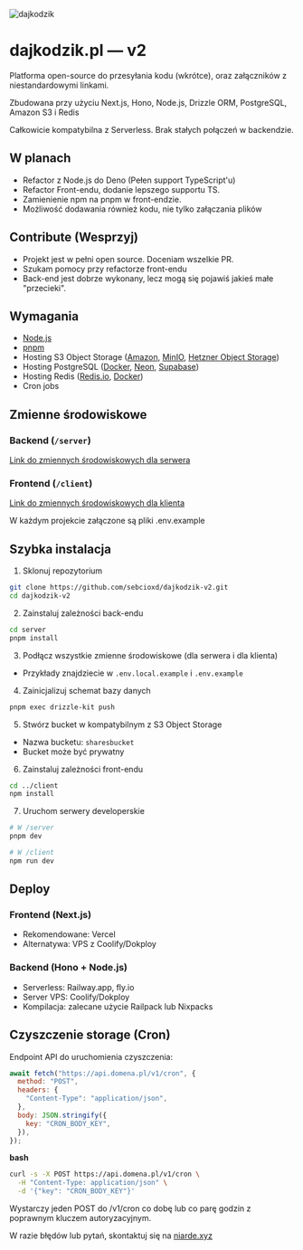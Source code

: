 ![dajkodzik](https://github.com/user-attachments/assets/4e038145-6be0-4e23-99a9-74fe8c16d3d3)

# dajkodzik.pl — v2

Platforma open-source do przesyłania kodu (wkrótce), oraz załączników z niestandardowymi linkami.

Zbudowana przy użyciu Next.js, Hono, Node.js, Drizzle ORM, PostgreSQL, Amazon S3 i Redis

Całkowicie kompatybilna z Serverless. Brak stałych połączeń w backendzie.

## W planach

- Refactor z Node.js do Deno (Pełen support TypeScript'u)
- Refactor Front-endu, dodanie lepszego supportu TS.
- Zamienienie npm na pnpm w front-endzie.
- Możliwość dodawania również kodu, nie tylko załączania plików

## Contribute (Wesprzyj)

- Projekt jest w pełni open source. Doceniam wszelkie PR.
- Szukam pomocy przy refactorze front-endu
- Back-end jest dobrze wykonany, lecz mogą się pojawiś jakieś małe "przecieki".

## Wymagania

- [Node.js](https://nodejs.org)  
- [pnpm](https://pnpm.io/)  
- Hosting S3 Object Storage ([Amazon](https://aws.amazon.com/s3/), [MinIO](https://min.io/docs/minio/container/index.html), [Hetzner Object Storage](https://www.hetzner.com/storage/object-storage/))
- Hosting PostgreSQL ([Docker](https://hub.docker.com/_/postgres), [Neon](https://neon.com/), [Supabase](https://supabase.com/))
- Hosting Redis ([Redis.io](https://redis.io/), [Docker](https://hub.docker.com/_/redis))
- Cron jobs

## Zmienne środowiskowe

### Backend (`/server`)
[Link do zmiennych środowiskowych dla serwera](https://github.com/sebcioxd/v2kodzik/blob/main/server/.env.example)

### Frontend (`/client`)
[Link do zmiennych środowiskowych dla klienta](https://github.com/sebcioxd/v2kodzik/blob/main/client/.env.local.example)

W każdym projekcie załączone są pliki .env.example

## Szybka instalacja

1. Sklonuj repozytorium
```bash
git clone https://github.com/sebcioxd/dajkodzik-v2.git
cd dajkodzik-v2
```

2. Zainstaluj zależności back-endu
```bash
cd server
pnpm install
```

3. Podłącz wszystkie zmienne środowiskowe (dla serwera i dla klienta)
- Przykłady znajdziecie w `.env.local.example` i `.env.example`

4. Zainicjalizuj schemat bazy danych
```bash
pnpm exec drizzle-kit push
```

5. Stwórz bucket w kompatybilnym z S3 Object Storage
- Nazwa bucketu: `sharesbucket`
- Bucket może być prywatny

6. Zainstaluj zależności front-endu
```bash
cd ../client
npm install
```

7. Uruchom serwery developerskie
```bash
# W /server
pnpm dev

# W /client
npm run dev
```

## Deploy

### Frontend (Next.js)
- Rekomendowane: Vercel
- Alternatywa: VPS z Coolify/Dokploy

### Backend (Hono + Node.js)
- Serverless: Railway.app, fly.io
- Server VPS: Coolify/Dokploy
- Kompilacja: zalecane użycie Railpack lub Nixpacks

## Czyszczenie storage (Cron)

Endpoint API do uruchomienia czyszczenia:

```javascript
await fetch("https://api.domena.pl/v1/cron", {
  method: "POST",
  headers: {
    "Content-Type": "application/json",
  },
  body: JSON.stringify({
    key: "CRON_BODY_KEY",
  }),
});
```


**bash**
```bash
curl -s -X POST https://api.domena.pl/v1/cron \
  -H "Content-Type: application/json" \
  -d '{"key": "CRON_BODY_KEY"}'
```

Wystarczy jeden POST do /v1/cron co dobę lub co parę godzin z poprawnym kluczem autoryzacyjnym.

W razie błędów lub pytań, skontaktuj się na [niarde.xyz](https://www.niarde.xyz/)
